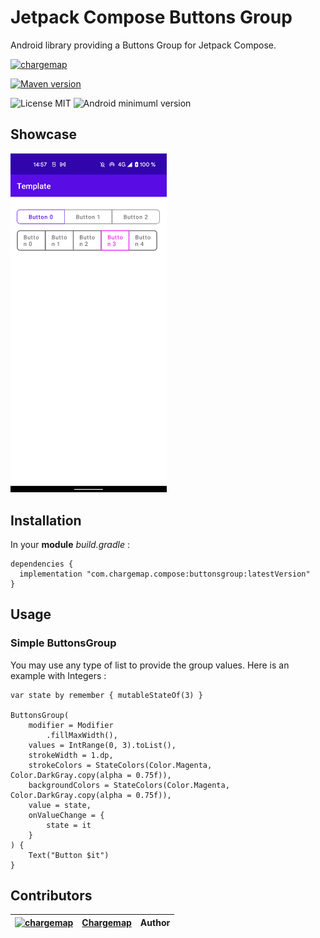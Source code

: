 # Jetpack Compose Buttons Group

Android library providing a Buttons Group for Jetpack Compose.

[![chargemap](https://github.com/chargemap.png?size=50)](https://chargemap.com)

[![Maven version](https://img.shields.io/maven-central/v/com.chargemap.compose/buttonsgroup?style=for-the-badge)](https://mvnrepository.com/artifact/com.chargemap.compose/buttonsgroup)

![License MIT](https://img.shields.io/badge/MIT-9E9F9F?style=flat-square&label=License)
![Android minimuml version](https://img.shields.io/badge/21+-9E9F9F?style=flat-square&label=Minimum&logo=android)

## Showcase

<img src="art/showcase.png" width="250"/>

## Installation

In your **module** *build.gradle* :

```
dependencies {
  implementation "com.chargemap.compose:buttonsgroup:latestVersion"
}
```

## Usage

### Simple ButtonsGroup

You may use any type of list to provide the group values. 
Here is an example with Integers : 

```
var state by remember { mutableStateOf(3) }

ButtonsGroup(
    modifier = Modifier
        .fillMaxWidth(),
    values = IntRange(0, 3).toList(),
    strokeWidth = 1.dp,
    strokeColors = StateColors(Color.Magenta, Color.DarkGray.copy(alpha = 0.75f)),
    backgroundColors = StateColors(Color.Magenta, Color.DarkGray.copy(alpha = 0.75f)),
    value = state,
    onValueChange = {
        state = it
    }
) {
    Text("Button $it")
}

```

## Contributors

| [![chargemap](https://github.com/chargemap.png?size=50)](https://github.com/chargemap) | [Chargemap](https://github.com/chargemap) | Author |
|--------------|--------------|--------------|
